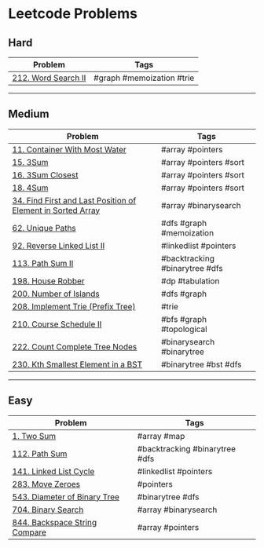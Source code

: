 # Leetcode Problems

## Hard

| Problem                    | Tags                      |
| -------------------------- | ------------------------- |
| [212. Word Search II][212] | #graph #memoization #trie |

---

## Medium

| Problem                                                           | Tags                           |
| ----------------------------------------------------------------- | ------------------------------ |
| [11. Container With Most Water][11]                               | #array #pointers               |
| [15. 3Sum][15]                                                    | #array #pointers #sort         |
| [16. 3Sum Closest][16]                                            | #array #pointers #sort         |
| [18. 4Sum][18]                                                    | #array #pointers #sort         |
| [34. Find First and Last Position of Element in Sorted Array][34] | #array #binarysearch           |
| [62. Unique Paths][62]                                            | #dfs #graph #memoization       |
| [92. Reverse Linked List II][92]                                  | #linkedlist #pointers          |
| [113. Path Sum II][113]                                           | #backtracking #binarytree #dfs |
| [198. House Robber][198]                                          | #dp #tabulation                |
| [200. Number of Islands][200]                                     | #dfs #graph                    |
| [208. Implement Trie (Prefix Tree)][208]                          | #trie                          |
| [210. Course Schedule II][210]                                    | #bfs #graph #topological       |
| [222. Count Complete Tree Nodes][222]                             | #binarysearch #binarytree      |
| [230. Kth Smallest Element in a BST][230]                         | #binarytree #bst #dfs          |

---

## Easy

| Problem                              | Tags                           |
| ------------------------------------ | ------------------------------ |
| [1. Two Sum][1]                      | #array #map                    |
| [112. Path Sum][112]                 | #backtracking #binarytree #dfs |
| [141. Linked List Cycle][141]        | #linkedlist #pointers          |
| [283. Move Zeroes][283]              | #pointers                      |
| [543. Diameter of Binary Tree][543]  | #binarytree #dfs               |
| [704. Binary Search][704]            | #array #binarysearch           |
| [844. Backspace String Compare][844] | #array #pointers               |

[1]: https://github.com/mkellydevv/data-structures-and-algorithms/blob/master/leetcode/easy/1.js
[11]: https://github.com/mkellydevv/data-structures-and-algorithms/blob/master/leetcode/medium/11.js
[15]: https://github.com/mkellydevv/data-structures-and-algorithms/blob/master/leetcode/medium/15.js
[16]: https://github.com/mkellydevv/data-structures-and-algorithms/blob/master/leetcode/medium/16.js
[18]: https://github.com/mkellydevv/data-structures-and-algorithms/blob/master/leetcode/medium/18.js
[34]: https://github.com/mkellydevv/data-structures-and-algorithms/blob/master/leetcode/medium/34.js
[62]: https://github.com/mkellydevv/data-structures-and-algorithms/blob/master/leetcode/medium/62.js
[92]: https://github.com/mkellydevv/data-structures-and-algorithms/blob/master/leetcode/medium/92.js
[112]: https://github.com/mkellydevv/data-structures-and-algorithms/blob/master/leetcode/easy/112.js
[113]: https://github.com/mkellydevv/data-structures-and-algorithms/blob/master/leetcode/medium/113.js
[141]: https://github.com/mkellydevv/data-structures-and-algorithms/blob/master/leetcode/easy/141.js
[198]: https://github.com/mkellydevv/data-structures-and-algorithms/blob/master/leetcode/medium/198.js
[200]: https://github.com/mkellydevv/data-structures-and-algorithms/blob/master/leetcode/medium/200.js
[208]: https://github.com/mkellydevv/data-structures-and-algorithms/blob/master/leetcode/medium/208.js
[210]: https://github.com/mkellydevv/data-structures-and-algorithms/blob/master/leetcode/medium/210.js
[212]: https://github.com/mkellydevv/data-structures-and-algorithms/blob/master/leetcode/hard/212.js
[222]: https://github.com/mkellydevv/data-structures-and-algorithms/blob/master/leetcode/medium/222.js
[230]: https://github.com/mkellydevv/data-structures-and-algorithms/blob/master/leetcode/medium/230.js
[283]: https://github.com/mkellydevv/data-structures-and-algorithms/blob/master/leetcode/easy/283.js
[543]: https://github.com/mkellydevv/data-structures-and-algorithms/blob/master/leetcode/easy/543.js
[704]: https://github.com/mkellydevv/data-structures-and-algorithms/blob/master/leetcode/easy/704.js
[844]: https://github.com/mkellydevv/data-structures-and-algorithms/blob/master/leetcode/easy/844.js
